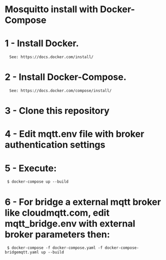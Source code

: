 # Mosquitto install with Docker-Compose

# 1 - Install Docker. 
      See: https://docs.docker.com/install/
# 2 - Install Docker-Compose. 
      See: https://docs.docker.com/compose/install/
# 3 - Clone this repository
# 4 - Edit mqtt.env file with broker authentication settings
# 5 - Execute: 
     $ docker-compose up --build
# 6 - For bridge a external mqtt broker like cloudmqtt.com, edit mqtt_bridge.env with external broker parameters then:
     $ docker-compose -f docker-compose.yaml -f docker-compose-bridgemqtt.yaml up --build
